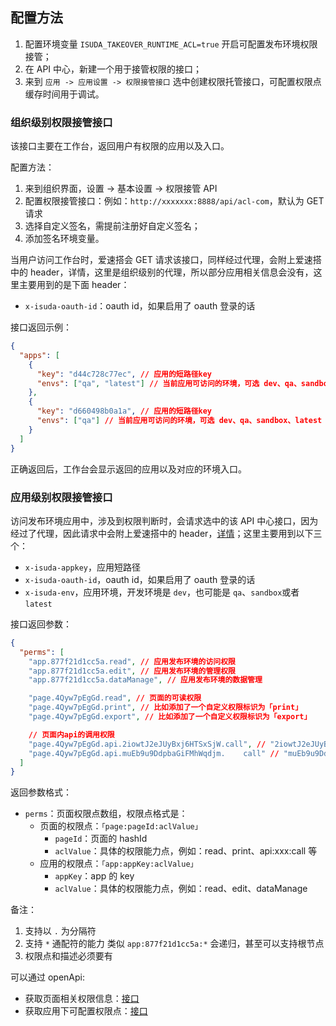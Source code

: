 ## 配置方法

1. 配置环境变量 `ISUDA_TAKEOVER_RUNTIME_ACL=true` 开启可配置发布环境权限接管；
2. 在 API 中心，新建一个用于接管权限的接口；
3. 来到 `应用 -> 应用设置 -> 权限接管接口` 选中创建权限托管接口，可配置权限点缓存时间用于调试。

### 组织级别权限接管接口

该接口主要在工作台，返回用户有权限的应用以及入口。

配置方法：

1. 来到组织界面，设置 -> 基本设置 -> 权限接管 API
2. 配置权限接管接口：例如：`http://xxxxxxx:8888/api/acl-com`，默认为 GET 请求
3. 选择自定义签名，需提前注册好自定义签名；
4. 添加签名环境变量。

当用户访问工作台时，爱速搭会 GET 请求该接口，同样经过代理，会附上爱速搭中的 header，详情，这里是组织级别的代理，所以部分应用相关信息会没有，这里主要用到的是下面 header：

- `x-isuda-oauth-id`：oauth id，如果启用了 oauth 登录的话

接口返回示例：

```json
{
  "apps": [
    {
      "key": "d44c728c77ec", // 应用的短路径key
      "envs": ["qa", "latest"] // 当前应用可访问的环境，可选 dev、qa、sandbox、latest
    },
    {
      "key": "d660498b0a1a", // 应用的短路径key
      "envs": ["qa"] // 当前应用可访问的环境，可选 dev、qa、sandbox、latest
    }
  ]
}
```

正确返回后，工作台会显示返回的应用以及对应的环境入口。

### 应用级别权限接管接口

访问发布环境应用中，涉及到权限判断时，会请求选中的该 API 中心接口，因为经过了代理，因此请求中会附上爱速搭中的 header，[详情](../%E6%93%8D%E4%BD%9C%E6%8C%87%E5%8D%97/%E9%A1%B5%E9%9D%A2%E8%AE%BE%E8%AE%A1/%E6%99%AE%E9%80%9A%E9%A1%B5%E9%9D%A2%E8%AE%BE%E8%AE%A1/API%E5%AF%B9%E6%8E%A5.md#%E4%BB%A3%E7%90%86)；这里主要用到以下三个：

- `x-isuda-appkey`，应用短路径
- `x-isuda-oauth-id`，oauth id，如果启用了 oauth 登录的话
- `x-isuda-env`，应用环境，开发环境是 `dev`，也可能是 `qa`、`sandbox`或者`latest`

接口返回参数：

```json
{
  "perms": [
    "app.877f21d1cc5a.read", // 应用发布环境的访问权限
    "app.877f21d1cc5a.edit", // 应用发布环境的管理权限
    "app.877f21d1cc5a.dataManage", // 应用发布环境的数据管理

    "page.4Qyw7pEgGd.read", // 页面的可读权限
    "page.4Qyw7pEgGd.print", // 比如添加了一个自定义权限标识为「print」
    "page.4Qyw7pEgGd.export", // 比如添加了一个自定义权限标识为「export」

    // 页面内api的调用权限
    "page.4Qyw7pEgGd.api.2iowtJ2eJUyBxj6HTSxSjW.call", // "2iowtJ2eJUyBxj6HTSxSjW" 为页面内 api 的 key
    "page.4Qyw7pEgGd.api.muEb9u9DdpbaGiFMhWqdjm.    call" // "muEb9u9DdpbaGiFMhWqdjm" 为页面内 api 的 key
  ]
}
```

返回参数格式：

- `perms`：页面权限点数组，权限点格式是：
  - 页面的权限点：`「page:pageId:aclValue」`
    - `pageId`：页面的 hashId
    - `aclValue`：具体的权限能力点，例如：read、print、api:xxx:call 等
  - 应用的权限点：`「app:appKey:aclValue」`
    - `appKey`：app 的 key
    - `aclValue`：具体的权限能力点，例如：read、edit、dataManage

备注：

1. 支持以 `.` 为分隔符
2. 支持 `*` 通配符的能力 类似 `app:877f21d1cc5a:*` 会递归，甚至可以支持根节点
3. 权限点和描述必须要有

可以通过 openApi:

- 获取页面相关权限信息：[接口](../OpenAPI/%E5%BA%94%E7%94%A8.md)
- 获取应用下可配置权限点：[接口](../OpenAPI/%E5%BA%94%E7%94%A8.md#%E8%8E%B7%E5%8F%96%E6%9F%90%E4%B8%AA%E5%BA%94%E7%94%A8%E5%8F%AF%E9%85%8D%E7%BD%AE%E7%9A%84%E6%9D%83%E9%99%90%E7%82%B9)
